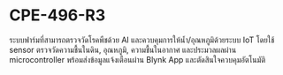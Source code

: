 # CPE-496-R3
ระบบฟาร์มที่สามารถตรวจวัดโรคพืชด้วย AI และควบคุมการให้น้ำ/อุณหภูมิด้วยระบบ IoT โดยใช้ sensor ตรวจวัดความชื้นในดิน, อุณหภูมิ, ความชื้นในอากาศ และประมวลผลผ่าน microcontroller พร้อมส่งข้อมูลแจ้งเตือนผ่าน Blynk App และตัดสินใจควบคุมอัตโนมัติ
